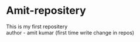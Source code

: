 # Amit-repositery
This is my first repositery
<br>
author - amit kumar (first time write change in repos)
